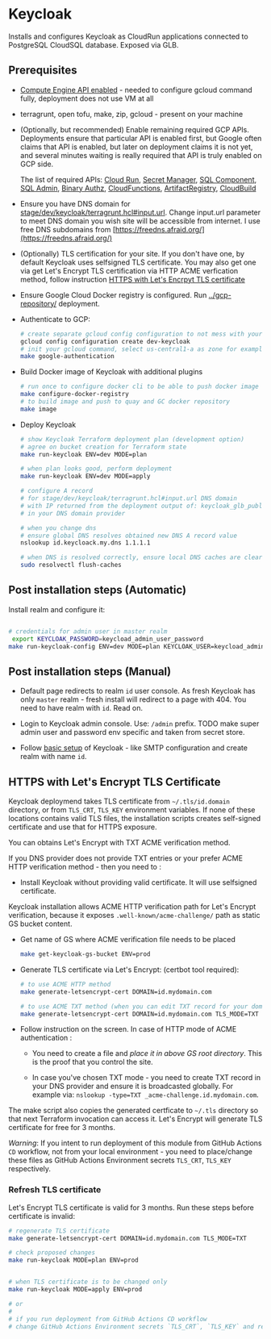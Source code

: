 # Keycloak

Installs and configures Keycloak as CloudRun applications connected to PostgreSQL CloudSQL database.
Exposed via GLB.

## Prerequisites

* [Compute Engine API enabled](https://console.cloud.google.com/apis/library/compute.googleapis.com) - needed to configure gcloud command fully, deployment does not use VM at all

* terragrunt, open tofu, make, zip, gcloud - present on your machine

* (Optionally, but recommended) Enable remaining required GCP APIs. Deployments ensure that particular API is enabled first, but Google often claims that API is enabled, but later on deployment claims it is not yet, and several minutes waiting is really required that API is truly enabled on GCP side.

  The list of required APIs: [Cloud Run](https://console.cloud.google.com/apis/library/run.googleapis.com), [Secret Manager](https://console.cloud.google.com/apis/library/secretmanager.googleapis.com), [SQL Component](https://console.cloud.google.com/apis/library/sql-component.googleapis.com), [SQL Admin](https://console.cloud.google.com/apis/library/sqladmin.googleapis.com), [Binary Authz](https://console.cloud.google.com/apis/library/binaryauthorization.googleapis.com), [CloudFunctions](https://console.cloud.google.com/apis/library/cloudfunctions.googleapis.com), [ArtifactRegistry](https://console.cloud.google.com/apis/library/artifactregistry.googleapis.com), [CloudBuild](https://console.cloud.google.com/apis/library/cloudbuild.googleapis.com)

* Ensure you have DNS domain for [stage/dev/keycloak/terragrunt.hcl#input.url](stage/dev/keycloak/terragrunt.hcl). Change input.url parameter to meet DNS domain you wish site will be accessible from internet. I use free DNS subdomains from [https://freedns.afraid.org/](https://freedns.afraid.org/)

* (Optionally) TLS certification for your site. If you don't have one, by default Keycloak uses selfsigned TLS certificate. You may also get one via get Let's Encrypt TLS certification via HTTP ACME verfication method, follow instruction [HTTPS with Let's Encrpyt TLS certificate](#https-with-lets-encrypt-tls-certificate)

* Ensure Google Cloud Docker registry is configured. Run [../gcp-repository/](../gcp-repository/) deployment.

* Authenticate to GCP:

  ```bash
  # create separate gcloud config configuration to not mess with your current config
  gcloud config configuration create dev-keycloak
  # init your gcloud command, select us-central1-a as zone for example
  make google-authentication
  ```

* Build Docker image of Keycloak with additional plugins

  ```bash
  # run once to configure docker cli to be able to push docker image to Google Cloud Docker registry
  make configure-docker-registry
  # to build image and push to quay and GC docker repository
  make image
  ```

* Deploy Keycloak

  ```bash
  # show Keycloak Terraform deployment plan (development option)
  # agree on bucket creation for Terraform state
  make run-keycloak ENV=dev MODE=plan

  # when plan looks good, perform deployment
  make run-keycloak ENV=dev MODE=apply

  # configure A record
  # for stage/dev/keycloak/terragrunt.hcl#input.url DNS domain
  # with IP returned from the deployment output of: keycloak_glb_public_ip
  # in your DNS domain provider

  # when you change dns
  # ensure global DNS resolves obtained new DNS A record value
  nslookup id.keycloack.my.dns 1.1.1.1

  # when DNS is resolved correctly, ensure local DNS caches are cleared
  sudo resolvectl flush-caches
  ```

## Post installation steps (Automatic)

Install realm and configure it:

```bash

# credentials for admin user in master realm
 export KEYCLOAK_PASSWORD=keycload_admin_user_password
make run-keycloak-config ENV=dev MODE=plan KEYCLOAK_USER=keycload_admin_user_name
```

## Post installation steps (Manual)

* Default page redirects to realm `id` user console. As fresh Keycloak has only `master` realm - fresh install will redirect to a page with 404. You need to have realm with `id`. Read on.

* Login to Keycloak admin console. Use: `/admin` prefix. TODO make super admin user and password env specific and taken from secret store.

* Follow [basic setup](https://www.keycloak.org/docs/latest/server_admin/#configuring-realms) of Keycloak - like SMTP configuration and create realm with name `id`.

## HTTPS with Let's Encrypt TLS Certificate

Keycloak deploymend takes TLS certificate from `~/.tls/id.domain` directory, or from `TLS_CRT`, `TLS_KEY` environment variables.
If none of these locations contains valid TLS files, the installation scripts creates self-signed certificate and use that for HTTPS exposure.

You can obtains Let's Encrypt with TXT ACME verification method.

If you DNS provider does not provide TXT entries or your prefer ACME HTTP verification method - then you need to :

* Install Keycloak without providing valid certificate. It will use selfsigned certificate.

Keycloak installation allows ACME HTTP verification path for Let's Encrypt verification, because it exposes `.well-known/acme-challenge/`  path as static GS bucket content.


* Get name of GS where ACME verification file needs to be placed

  ```bash
  make get-keycloak-gs-bucket ENV=prod
  ```

* Generate TLS certificate via Let's Encrypt: (certbot tool required):

  ```bash
  # to use ACME HTTP method
  make generate-letsencrypt-cert DOMAIN=id.mydomain.com

  # to use ACME TXT method (when you can edit TXT record for your domain)
  make generate-letsencrypt-cert DOMAIN=id.mydomain.com TLS_MODE=TXT
  ```

* Follow instruction on the screen.
In case of HTTP mode of ACME authentication :

  * You need to create a file and *place it in above GS root directory*. This is the proof that you control the site.

  * In case you've chosen TXT mode - you need to create TXT record in your DNS provider and ensure it is broadcasted globally.
  For example via: `nslookup -type=TXT _acme-challenge.id.mydomain.com`.

The make script also copies the generated certficate to `~/.tls` directory so that next Terraform invocation can access it. Let's Encrypt will generate TLS certificate for free for 3 months.

_Warning_: If you intent to run deployment of this module from GitHub Actions `CD` workflow, not from your local environment - you need to place/change these files as GitHub Actions Environment secrets `TLS_CRT`, `TLS_KEY` respectively.

### Refresh TLS certificate

Let's Encrypt TLS certificate is valid for 3 months.
Run these steps before certificate is invalid:

```bash
# regenerate TLS certificate
make generate-letsencrypt-cert DOMAIN=id.mydomain.com TLS_MODE=TXT

# check proposed changes
make run-keycloak MODE=plan ENV=prod


# when TLS certificate is to be changed only
make run-keycloak MODE=apply ENV=prod

# or
#
# if you run deployment from GitHub Actions CD workflow
# change GitHub Actions Environment secrets `TLS_CRT`, `TLS_KEY` and re-run CD workflow for that environment
```
